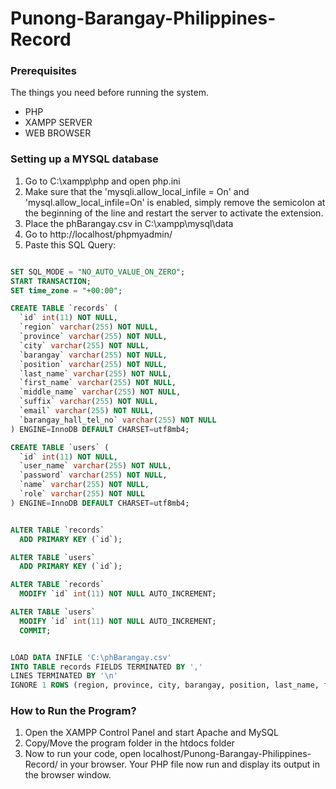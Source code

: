 # Punong-Barangay-Philippines-Record

### Prerequisites

The things you need before running the system.

* PHP 
* XAMPP SERVER
* WEB BROWSER

### Setting up a MYSQL database

1. Go to C:\xampp\php and open php.ini
2. Make sure that the 'mysqli.allow_local_infile = On' and 'mysql.allow_local_infile=On' is enabled, simply remove the semicolon at the beginning of the line and restart the server to activate the extension. 
3. Place the phBarangay.csv in C:\xampp\mysql\data
4. Go to http://localhost/phpmyadmin/
5. Paste this SQL Query:

```sql

SET SQL_MODE = "NO_AUTO_VALUE_ON_ZERO";
START TRANSACTION;
SET time_zone = "+00:00";

CREATE TABLE `records` (
  `id` int(11) NOT NULL,
  `region` varchar(255) NOT NULL,
  `province` varchar(255) NOT NULL,
  `city` varchar(255) NOT NULL,
  `barangay` varchar(255) NOT NULL,
  `position` varchar(255) NOT NULL,
  `last_name` varchar(255) NOT NULL,
  `first_name` varchar(255) NOT NULL,
  `middle_name` varchar(255) NOT NULL,
  `suffix` varchar(255) NOT NULL,
  `email` varchar(255) NOT NULL,
  `barangay_hall_tel_no` varchar(255) NOT NULL
) ENGINE=InnoDB DEFAULT CHARSET=utf8mb4;

CREATE TABLE `users` (
  `id` int(11) NOT NULL,
  `user_name` varchar(255) NOT NULL,
  `password` varchar(255) NOT NULL,
  `name` varchar(255) NOT NULL,
  `role` varchar(255) NOT NULL
) ENGINE=InnoDB DEFAULT CHARSET=utf8mb4;


ALTER TABLE `records`
  ADD PRIMARY KEY (`id`);

ALTER TABLE `users`
  ADD PRIMARY KEY (`id`);

ALTER TABLE `records`
  MODIFY `id` int(11) NOT NULL AUTO_INCREMENT;

ALTER TABLE `users`
  MODIFY `id` int(11) NOT NULL AUTO_INCREMENT;
  COMMIT;


LOAD DATA INFILE 'C:\phBarangay.csv' 
INTO TABLE records FIELDS TERMINATED BY ',' 
LINES TERMINATED BY '\n' 
IGNORE 1 ROWS (region, province, city, barangay, position, last_name, first_name, middle_name, suffix, email, barangay_hall_tel_no)


```

### How to Run the Program?

1. Open the XAMPP Control Panel and start Apache and MySQL
2. Copy/Move the program folder in the htdocs folder 
3. Now to run your code, open localhost/Punong-Barangay-Philippines-Record/ in your browser. Your PHP file now run and display its output in the browser window.




